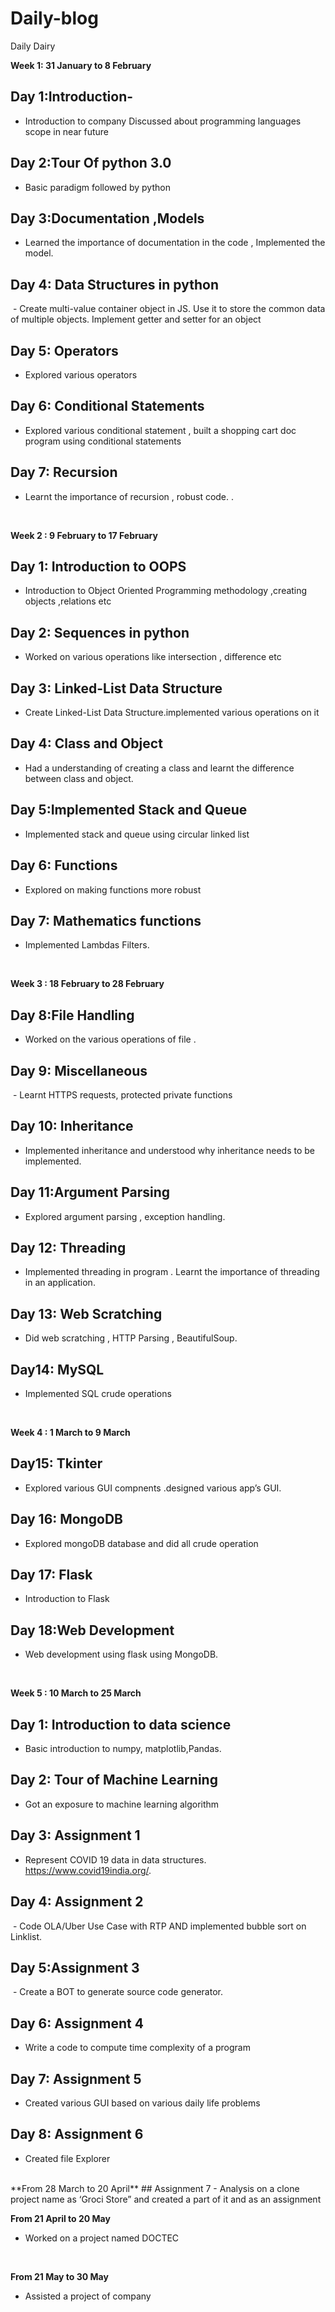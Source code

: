 # Daily-blog
Daily Dairy



 **Week 1: 31 January to 8 February**
## Day 1:Introduction-    
- Introduction to company Discussed about programming languages  scope in near future  
## Day 2:Tour Of python 3.0
- Basic paradigm followed by python
## Day 3:Documentation ,Models 
- Learned the importance of documentation in the code , Implemented the model.
## Day 4: Data Structures in python
 - Create multi-value container object in JS. Use it to store the common data of multiple objects. Implement getter and setter for an object
## Day 5: Operators
- Explored various operators 
## Day 6: Conditional Statements
- Explored various conditional statement , built a shopping cart doc program using conditional statements
## Day 7: Recursion
- Learnt the importance of recursion , robust code.
.
<br>
<!----------------------------------------------------------------------------------------------------------------------------->

**Week 2 : 9 February to 17 February**
## Day 1: Introduction to OOPS
- Introduction to Object Oriented Programming methodology ,creating objects ,relations etc
## Day 2: Sequences in python
- Worked on various operations like intersection , difference etc
## Day 3: Linked-List Data Structure
- Create Linked-List Data Structure.implemented various operations on it  
## Day 4: Class and Object
- Had a understanding of creating a class and learnt the difference between class and object.
## Day 5:Implemented Stack and Queue
- Implemented stack and queue using circular linked list
## Day 6: Functions
- Explored on making functions more robust
## Day 7: Mathematics functions 
- Implemented Lambdas Filters.
<br>
<!----------------------------------------------------------------------------------------------------------------------------->

**Week 3 : 18 February to 28 February**

## Day 8:File Handling
- Worked on the various operations of file .

## Day 9: Miscellaneous 
 - Learnt HTTPS requests, protected private functions 

## Day 10: Inheritance 
- Implemented inheritance and understood why inheritance needs to be implemented.

## Day 11:Argument Parsing
- Explored argument parsing , exception handling.
    
## Day 12: Threading
- Implemented threading in program . Learnt the importance of threading in an application.

## Day 13: Web Scratching 
- Did web scratching , HTTP Parsing , BeautifulSoup.

## Day14: MySQL
- Implemented SQL crude operations 
<br>
<!----------------------------------------------------------------------------------------------------------------------------->

 **Week 4 : 1 March to 9 March**
## Day15: Tkinter 
- Explored various GUI compnents .designed various app’s GUI.
## Day 16: MongoDB
- Explored mongoDB database and did all crude operation
## Day 17: Flask
- Introduction to Flask
## Day 18:Web Development 
- Web development using flask using MongoDB.
<br>
<!----------------------------------------------------------------------------------------------------------------------------->

**Week 5 : 10 March to 25 March** 
## Day 1: Introduction to data science 
- Basic introduction  to numpy, matplotlib,Pandas.

## Day 2: Tour of Machine Learning 
- Got an exposure to machine learning algorithm

## Day 3: Assignment 1
- Represent COVID 19 data in data structures.  https://www.covid19india.org/.
## Day 4: Assignment 2
 - Code OLA/Uber Use Case with RTP AND implemented bubble sort on Linklist.
## Day 5:Assignment 3
 - Create a BOT to generate source code generator.

## Day 6: Assignment 4 
- Write a code to compute time complexity of a program
## Day 7: Assignment 5
- Created various GUI based on various daily life problems
## Day 8: Assignment 6
- Created file Explorer 
<br>
<!----------------------------------------------------------------------------------------------------------------------------->
**From 28 March to 20 April**
## Assignment 7
- Analysis on a  clone project name as ‘Groci Store” and created a part of it and as an assignment 
 <br>
<!----------------------------------------------------------------------------------------------------------------------------->



 **From 21 April to 20 May**

- Worked on a project named DOCTEC
      
 <br>
<!----------------------------------------------------------------------------------------------------------------------------->



**From 21 May to 30 May**
- Assisted a project of company 

